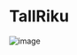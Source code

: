 # TallRiku

![image](https://user-images.githubusercontent.com/47014056/163735140-e3d5b3e7-e124-4a58-ad86-38e664151e1a.png)
